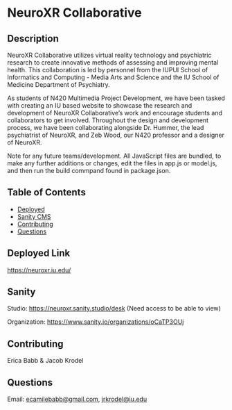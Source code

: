 # NeuroXR Collaborative

## Description

NeuroXR Collaborative utilizes virtual reality technology and psychiatric research to create innovative methods of assessing and improving mental health. This collaboration is led by personnel from the IUPUI School of Informatics and Computing - Media Arts and Science and the IU School of Medicine Department of Psychiatry.

As students of N420 Multimedia Project Development, we have been tasked with creating an IU based website to showcase the research and development of NeuroXR Collaborative’s work and encourage students and collaborators to get involved. Throughout the design and development process, we have been collaborating alongside Dr. Hummer, the lead psychiatrist of NeuroXR, and Zeb Wood, our N420 professor and a designer of NeuroXR.

Note for any future teams/development. All JavaScript files are bundled, to make any further additions or changes, edit the files in app.js or model.js, and then run the build commpand found in package.json.

## Table of Contents

- [Deployed](#deployed)
- [Sanity CMS](#Sanity)
- [Contributing](#contributing)
- [Questions](#questions)

## Deployed Link

https://neuroxr.iu.edu/

## Sanity

Studio: https://neuroxr.sanity.studio/desk (Need access to be able to view)

Organization: https://www.sanity.io/organizations/oCaTP3OUj

## Contributing

Erica Babb & Jacob Krodel

## Questions

Email: ecamilebabb@gmail.com, jrkrodel@iu.edu
